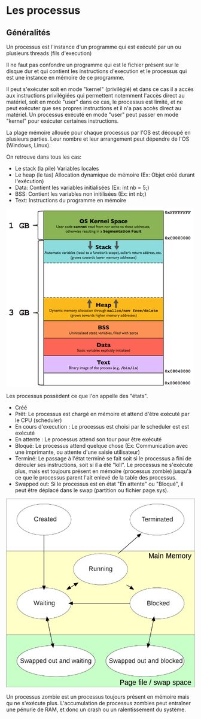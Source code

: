 # Les processus

## Généralités

Un processus est l'instance d'un programme qui est exécuté par un ou plusieurs threads (fils d'execution)

Il ne faut pas confondre un programme qui est le fichier présent sur le disque dur et qui contient les instructions d'execution et le processus qui est une instance en mémoire de ce programme.

Il peut s'exécuter soit en mode "kernel" (privilégié) et dans ce cas il a accès aux instructions privilégiées qui permettent notemment l'accès direct au matériel, soit en mode "user" dans ce cas, le processus est limité, et ne peut exécuter que ses propres instructions et il n'a pas accès direct au matériel.
Un processus exécuté en mode "user" peut passer en mode "kernel" pour exécuter certaines instructions.

La plage mémoire allouée pour chaque processus par l'OS est découpé en plusieurs parties. Leur nombre et leur arrangement peut dépendre de l'OS (Windows, Linux).

On retrouve dans tous les cas:
 - Le stack (la pile) Variables locales
 - Le heap (le tas) Allocation dynamique de mémoire (Ex: Objet créé durant l'exécution)
 - Data: Contient les variables initialisées (Ex: int nb = 5;)
 - BSS: Contient les variables non initilisées (Ex: int nb;)
 - Text: Instructions du programme en mémoire 
 
![Structure mémoire processus](../images/processus_memoire.png)
 
Les processus possèdent ce que l'on appelle des "états".
 - Créé
 - Prêt: Le processus est chargé en mémoire et attend d'être exécuté par le CPU (scheduler)
 - En cours d'execution : Le processus est choisi par le scheduler est est exécuté
 - En attente : Le processus attend son tour pour être exécuté
 - Bloqué: Le processus attend quelque chose (Ex: Communication avec une imprimante, ou attente d'une saisie utilisateur)
 - Terminé: Le passage à l'état terminé se fait soit si le processus a fini de dérouler ses instructions, soit si il a été "kill". Le processus ne s'exécute plus, mais est toujours présent en mémoire (processus zombie) jusqu'à ce que le processus parent l'ait enlevé de la table des processus.
 - Swapped out: Si le processus est en état "En attente" ou "Bloqué", il peut être déplacé dans le swap (partition ou fichier page.sys).
 
![Etats processus](../images/processus_etats.png)

Un processus zombie est un processus toujours présent en mémoire mais qu ne s'exécute plus.
L'accumulation de processus zombies peut entraîner une pénurie de RAM, et donc un crash ou un ralentissement du système.
